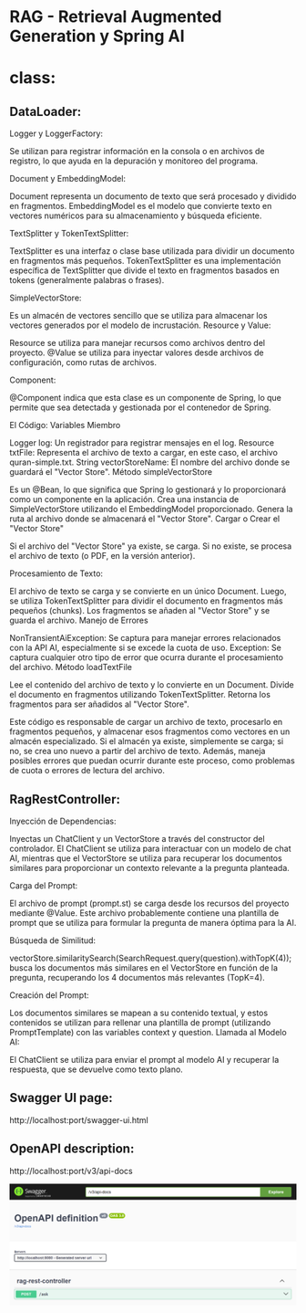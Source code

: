 # RAG - Retrieval Augmented Generation y Spring AI

# class:

## DataLoader:

Logger y LoggerFactory:

Se utilizan para registrar información en la consola o en archivos de registro, lo que ayuda en la depuración y monitoreo del programa.

Document y EmbeddingModel:

Document representa un documento de texto que será procesado y dividido en fragmentos.
EmbeddingModel es el modelo que convierte texto en vectores numéricos para su almacenamiento y búsqueda eficiente.

TextSplitter y TokenTextSplitter:

TextSplitter es una interfaz o clase base utilizada para dividir un documento en fragmentos más pequeños.
TokenTextSplitter es una implementación específica de TextSplitter que divide el texto en fragmentos basados en tokens (generalmente palabras o frases).

SimpleVectorStore:

Es un almacén de vectores sencillo que se utiliza para almacenar los vectores generados por el modelo de incrustación.
Resource y Value:

Resource se utiliza para manejar recursos como archivos dentro del proyecto.
@Value se utiliza para inyectar valores desde archivos de configuración, como rutas de archivos.

Component:

@Component indica que esta clase es un componente de Spring, lo que permite que sea detectada y gestionada por el contenedor de Spring.

El Código:
Variables Miembro

Logger log: Un registrador para registrar mensajes en el log.
Resource txtFile: Representa el archivo de texto a cargar, en este caso, el archivo quran-simple.txt.
String vectorStoreName: El nombre del archivo donde se guardará el "Vector Store".
Método simpleVectorStore

Es un @Bean, lo que significa que Spring lo gestionará y lo proporcionará como un componente en la aplicación.
Crea una instancia de SimpleVectorStore utilizando el EmbeddingModel proporcionado.
Genera la ruta al archivo donde se almacenará el "Vector Store".
Cargar o Crear el "Vector Store"

Si el archivo del "Vector Store" ya existe, se carga.
Si no existe, se procesa el archivo de texto (o PDF, en la versión anterior).

Procesamiento de Texto:

El archivo de texto se carga y se convierte en un único Document.
Luego, se utiliza TokenTextSplitter para dividir el documento en fragmentos más pequeños (chunks).
Los fragmentos se añaden al "Vector Store" y se guarda el archivo.
Manejo de Errores

NonTransientAiException: Se captura para manejar errores relacionados con la API AI, especialmente si se excede la cuota de uso.
Exception: Se captura cualquier otro tipo de error que ocurra durante el procesamiento del archivo.
Método loadTextFile

Lee el contenido del archivo de texto y lo convierte en un Document.
Divide el documento en fragmentos utilizando TokenTextSplitter.
Retorna los fragmentos para ser añadidos al "Vector Store".

Este código es responsable de cargar un archivo de texto, procesarlo en fragmentos pequeños, y almacenar esos fragmentos como vectores en un almacén especializado. Si el almacén ya existe, simplemente se carga; si no, se crea uno nuevo a partir del archivo de texto. Además, maneja posibles errores que puedan ocurrir durante este proceso, como problemas de cuota o errores de lectura del archivo.

## RagRestController:

Inyección de Dependencias: 

Inyectas un ChatClient y un VectorStore a través del constructor del controlador. El ChatClient se utiliza para interactuar con un modelo de chat AI, mientras que el VectorStore se utiliza para recuperar los documentos similares para proporcionar un contexto relevante a la pregunta planteada.

Carga del Prompt:

El archivo de prompt (prompt.st) se carga desde los recursos del proyecto mediante @Value. Este archivo probablemente contiene una plantilla de prompt que se utiliza para formular la pregunta de manera óptima para la AI.

Búsqueda de Similitud:

vectorStore.similaritySearch(SearchRequest.query(question).withTopK(4)); busca los documentos más similares en el VectorStore en función de la pregunta, recuperando los 4 documentos más relevantes (TopK=4).

Creación del Prompt:

Los documentos similares se mapean a su contenido textual, y estos contenidos se utilizan para rellenar una plantilla de prompt (utilizando PromptTemplate) con las variables context y question.
Llamada al Modelo AI:

El ChatClient se utiliza para enviar el prompt al modelo AI y recuperar la respuesta, que se devuelve como texto plano.

## Swagger UI page:

http://localhost:port/swagger-ui.html


## OpenAPI description:

http://localhost:port/v3/api-docs

<img src="images/rag.png"/> 
